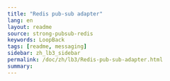 ```yaml
---
title: "Redis pub-sub adapter"
lang: en
layout: readme
source: strong-pubsub-redis
keywords: LoopBack
tags: [readme, messaging]
sidebar: zh_lb3_sidebar
permalink: /doc/zh/lb3/Redis-pub-sub-adapter.html
summary:
---
```

